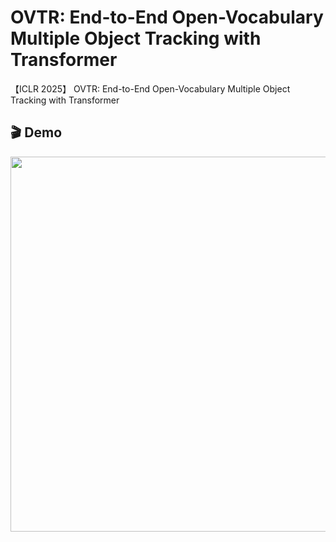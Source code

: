 # OVTR: End-to-End Open-Vocabulary Multiple Object Tracking with Transformer
【ICLR 2025】 OVTR: End-to-End Open-Vocabulary Multiple Object Tracking with Transformer

## 🎬 Demo
<img src="ovtr/results/track_demo.gif" width="600"/>
